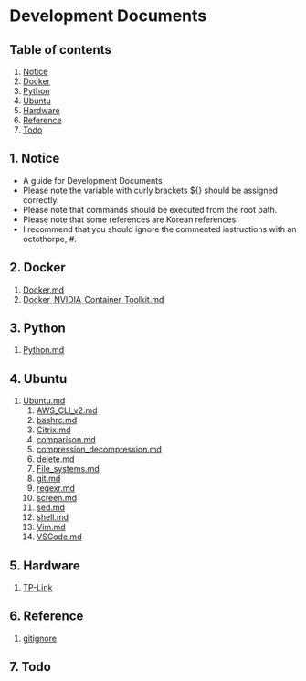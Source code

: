 # Development Documents


## Table of contents
1. [Notice](#notice)
2. [Docker](#docker)
3. [Python](#python)
4. [Ubuntu](#ubuntu)
5. [Hardware](#hardware)
6. [Reference](#ref)
7. [Todo](#todo)


## 1. Notice <a name="notice"></a>
- A guide for Development Documents
- Please note the variable with curly brackets ${} should be assigned correctly.
- Please note that commands should be executed from the root path.
- Please note that some references are Korean references.
- I recommend that you should ignore the commented instructions with an octothorpe, #.


## 2. Docker <a name="docker"></a>
1. [Docker.md](docs/Docker.md)
2. [Docker_NVIDIA_Container_Toolkit.md](docs/Docker_NVIDIA_Container_Toolkit.md)


## 3. Python <a name="python"></a>
1. [Python.md](docs/Python.md)


## 4. Ubuntu <a name="ubuntu"></a>
1. [Ubuntu.md](docs/Ubuntu.md)
   1. [AWS_CLI_v2.md](docs/_Ubuntu/AWS_CLI_v2.md)
   2. [bashrc.md](docs/_Ubuntu/bashrc.md)
   3. [Citrix.md](docs/_Ubuntu/Citrix.md)
   4. [comparison.md](docs/_Ubuntu/comparison.md)
   5. [compression_decompression.md](docs/_Ubuntu/compression_decompression.md)
   6. [delete.md](docs/_Ubuntu/delete.md)
   7. [File_systems.md](docs/_Ubuntu/File_systems.md)
   8. [git.md](docs/_Ubuntu/git.md)
   9. [regexr.md](docs/_Ubuntu/regexr.md)
   10. [screen.md](docs/_Ubuntu/screen.md)
   11. [sed.md](docs/_Ubuntu/sed.md)
   12. [shell.md](docs/_Ubuntu/shell.md)
   13. [Vim.md](docs/_Ubuntu/Vim.md)
   14. [VSCode.md](docs/_Ubuntu/VSCode.md)


## 5. Hardware <a name="hardware"></a>
1. [TP-Link](docs/hardware/tplink.md)

  
## 6. Reference <a name="ref"></a>
1. [gitignore](https://github.com/github/gitignore)


## 7. Todo
